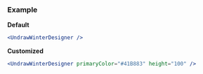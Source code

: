 ### Example

**Default**
```jsx
<UndrawWinterDesigner />
```

**Customized**
```jsx
<UndrawWinterDesigner primaryColor="#41B883" height="100" />
```
